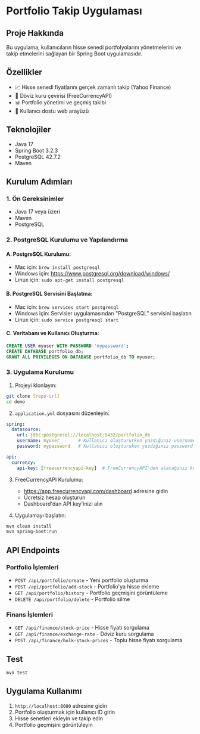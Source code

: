 # Portfolio Takip Uygulaması

## Proje Hakkında
Bu uygulama, kullanıcıların hisse senedi portfolyolarını yönetmelerini ve takip etmelerini sağlayan bir Spring Boot uygulamasıdır.

## Özellikler
- 📈 Hisse senedi fiyatlarını gerçek zamanlı takip (Yahoo Finance)
- 💱 Döviz kuru çevirisi (FreeCurrencyAPI)
- 📊 Portfolio yönetimi ve geçmiş takibi
- 📱 Kullanıcı dostu web arayüzü

## Teknolojiler
- Java 17
- Spring Boot 3.2.3
- PostgreSQL 42.7.2
- Maven

## Kurulum Adımları

### 1. Ön Gereksinimler
- Java 17 veya üzeri
- Maven
- PostgreSQL

### 2. PostgreSQL Kurulumu ve Yapılandırma

#### A. PostgreSQL Kurulumu:
- Mac için: `brew install postgresql`
- Windows için: https://www.postgresql.org/download/windows/
- Linux için: `sudo apt-get install postgresql`

#### B. PostgreSQL Servisini Başlatma:
- Mac için: `brew services start postgresql`
- Windows için: Servisler uygulamasından "PostgreSQL" servisini başlatın
- Linux için: `sudo service postgresql start`

#### C. Veritabanı ve Kullanıcı Oluşturma:
```sql
CREATE USER myuser WITH PASSWORD 'mypassword';
CREATE DATABASE portfolio_db;
GRANT ALL PRIVILEGES ON DATABASE portfolio_db TO myuser;
```

### 3. Uygulama Kurulumu

1. Projeyi klonlayın:
```bash
git clone [repo-url]
cd demo
```

2. `application.yml` dosyasını düzenleyin:
```yaml
spring:
  datasource:
    url: jdbc:postgresql://localhost:5432/portfolio_db
    username: myuser       # Kullanıcı oluştururken yazdığınız username
    password: mypassword   # Kullanıcı oluşturuken yazdığınız password

api:
  currency:
    api-key: [freecurrencyapi-key]  # FreeCurrencyAPI'den alacağınız key
```

3. FreeCurrencyAPI Kurulumu:
   - https://app.freecurrencyapi.com/dashboard adresine gidin
   - Ücretsiz hesap oluşturun
   - Dashboard'dan API key'inizi alın

4. Uygulamayı başlatın:
```bash
mvn clean install
mvn spring-boot:run
```

## API Endpoints

### Portfolio İşlemleri
- `POST /api/portfolio/create` - Yeni portfolio oluşturma
- `POST /api/portfolio/add-stock` - Portfolio'ya hisse ekleme
- `GET /api/portfolio/history` - Portfolio geçmişini görüntüleme
- `DELETE /api/portfolio/delete` - Portfolio silme

### Finans İşlemleri
- `GET /api/finance/stock-price` - Hisse fiyatı sorgulama
- `GET /api/finance/exchange-rate` - Döviz kuru sorgulama
- `POST /api/finance/bulk-stock-prices` - Toplu hisse fiyatı sorgulama

## Test
```bash
mvn test
```

## Uygulama Kullanımı
1. `http://localhost:8080` adresine gidin
2. Portfolio oluşturmak için kullanıcı ID girin
3. Hisse senetleri ekleyin ve takip edin
4. Portfolio geçmişini görüntüleyin
